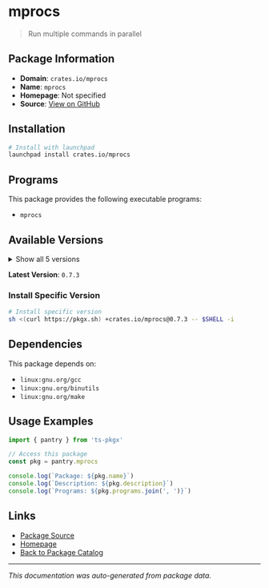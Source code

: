 # mprocs

> Run multiple commands in parallel

## Package Information

- **Domain**: `crates.io/mprocs`
- **Name**: `mprocs`
- **Homepage**: Not specified
- **Source**: [View on GitHub](https://github.com/pkgxdev/pantry/tree/main/projects/crates.io/mprocs/package.yml)

## Installation

```bash
# Install with launchpad
launchpad install crates.io/mprocs
```

## Programs

This package provides the following executable programs:

- `mprocs`

## Available Versions

<details>
<summary>Show all 5 versions</summary>

- `0.7.3`, `0.7.2`, `0.7.1`, `0.7.0`, `0.6.4`

</details>

**Latest Version**: `0.7.3`

### Install Specific Version

```bash
# Install specific version
sh <(curl https://pkgx.sh) +crates.io/mprocs@0.7.3 -- $SHELL -i
```

## Dependencies

This package depends on:

- `linux:gnu.org/gcc`
- `linux:gnu.org/binutils`
- `linux:gnu.org/make`

## Usage Examples

```typescript
import { pantry } from 'ts-pkgx'

// Access this package
const pkg = pantry.mprocs

console.log(`Package: ${pkg.name}`)
console.log(`Description: ${pkg.description}`)
console.log(`Programs: ${pkg.programs.join(', ')}`)
```

## Links

- [Package Source](https://github.com/pkgxdev/pantry/tree/main/projects/crates.io/mprocs/package.yml)
- [Homepage](#)
- [Back to Package Catalog](../../../package-catalog.md)

---

*This documentation was auto-generated from package data.*
